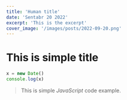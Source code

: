 ```yaml
---
title: 'Human title'
date: 'Sentabr 20 2022'
excerpt: 'This is the excerpt'
cover_image: '/images/posts/2022-09-20.png'
---
```


# This is simple title

```js
x = new Date()
console.log(x)
```
> This is simple *JavaScript* code example.